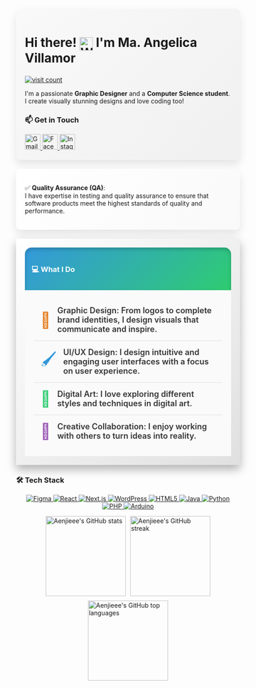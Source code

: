 <!DOCTYPE html>
<html lang="en">
<head>
  <meta charset="UTF-8">
  <meta name="viewport" content="width=device-width, initial-scale=1.0">
</head>
<body>
  <!-- Introduction Section -->
  <div class="container fadeIn" style="background: linear-gradient(135deg, #f9f9f9, #f0f0f0); padding: 20px; border-radius: 10px; box-shadow: 0px 10px 20px rgba(0,0,0,0.1);">
    <div class="container fadeIn">
    <h2 class="slideIn" style="font-size: 28px;">
     Hi there! <img src="https://user-images.githubusercontent.com/18350557/176309783-0785949b-9127-417c-8b55-ab5a4333674e.gif" alt="Waving hand" style="width: 30px; height: 30px; vertical-align: middle;" />
      I'm Ma. Angelica Villamor
    </h2>
   <a href="https://visitcount.itsvg.in">
  <img src="https://visitcount.itsvg.in/api?id=Aenjieee&icon=6&color=1" alt="visit count">
</a>
    <p>
      I'm a passionate <strong>Graphic Designer</strong> and a <strong>Computer Science student</strong>. I create visually stunning designs and love coding too!
    </p>
  </div>
 <h3>📫 Get in Touch</h3>
  <div align="left">
    <a href="mailto:angelicabanastao@gmail.com">
      <img src="https://img.shields.io/static/v1?message=Gmail&logo=gmail&label=&color=D14836&logoColor=white&labelColor=&style=for-the-badge" height="35" alt="Gmail logo" />
    </a>
    <a href="https://www.facebook.com/aenjie.2002?mibextid=ZbWKwL">
      <img src="https://img.shields.io/static/v1?message=Facebook&logo=facebook&label=&color=1877F2&logoColor=white&labelColor=&style=for-the-badge" height="35" alt="Facebook logo" />
    </a>
    <a href="https://www.instagram.com/aenjiie.bnsto">
      <img src="https://img.shields.io/static/v1?message=Instagram&logo=instagram&label=&color=E4405F&logoColor=white&labelColor=&style=for-the-badge" height="35" alt="Instagram logo" />
    </a>
  </div>
</div>

  <!-- QA Section -->
  <div class="container fadeIn" style="background: linear-gradient(135deg, #fff, #f9f9f9); padding: 20px; border-radius: 10px; box-shadow: 0px 10px 20px rgba(0,0,0,0.1); margin-top: 20px;">
    <p>✅ <strong>Quality Assurance (QA)</strong>:<br> I have expertise in testing and quality assurance to ensure that software products meet the highest standards of quality and performance.</p>
  </div>

  <!-- What I Do Section -->
<div class="container fadeIn" style="padding: 20px; background: linear-gradient(135deg, #ffffff, #e0e0e0); box-shadow: 0px 10px 20px rgba(0,0,0,0.3); margin-top: 20px; overflow: hidden;">
  <div class="slideIn" style="background: linear-gradient(135deg, #3498db, #2ecc71); color: #fff; padding: 15px; border-radius: 15px 15px 0 0; box-shadow: inset 0px 4px 8px rgba(0,0,0,0.2);">
    <h3>💻 What I Do</h3>
  </div>
  <div style="padding: 20px; background: #fafafa;">
    <!-- First Item with Animation -->
    <div class="hover-effect" style="display: flex; align-items: center; padding: 15px; border-bottom: 1px solid #e0e0e0; animation: slideIn 0.5s ease-out;">
      <span style="font-size: 35px; color: #e67e22; margin-right: 15px; display: flex; align-items: center;">🎨</span>
      <p style="font-size: 18px; font-weight: 600; color: #333; margin: 0;">Graphic Design: From logos to complete brand identities, I design visuals that communicate and inspire.</p>
    </div>
    <!-- Second Item with Animation -->
    <div class="hover-effect" style="display: flex; align-items: center; padding: 15px; border-bottom: 1px solid #e0e0e0; animation: slideIn 0.6s ease-out;">
      <span style="font-size: 35px; color: #3498db; margin-right: 15px; display: flex; align-items: center;">🖌️</span>
      <p style="font-size: 18px; font-weight: 600; color: #333; margin: 0;">UI/UX Design: I design intuitive and engaging user interfaces with a focus on user experience.</p>
    </div>
    <!-- Third Item with Animation -->
    <div class="hover-effect" style="display: flex; align-items: center; padding: 15px; border-bottom: 1px solid #e0e0e0; animation: slideIn 0.7s ease-out;">
      <span style="font-size: 35px; color: #2ecc71; margin-right: 15px; display: flex; align-items: center;">🎨</span>
      <p style="font-size: 18px; font-weight: 600; color: #333; margin: 0;">Digital Art: I love exploring different styles and techniques in digital art.</p>
    </div>
    <!-- Fourth Item with Animation -->
    <div class="hover-effect" style="display: flex; align-items: center; padding: 15px; animation: slideIn 0.8s ease-out;">
      <span style="font-size: 35px; color: #9b59b6; margin-right: 15px; display: flex; align-items: center;">🤝</span>
      <p style="font-size: 18px; font-weight: 600; color: #333; margin: 0;">Creative Collaboration: I enjoy working with others to turn ideas into reality.</p>
    </div>
  </div>
</div>

  <!-- Tech Stack Section -->
  <div class="container fadeIn" style="margin-top: 20px;">
    <h3>🛠️ Tech Stack</h3>
    <p align="center">
      <a href="https://www.figma.com/">
        <img src="https://img.icons8.com/color/48/000000/figma.png" alt="Figma" />
      </a>
      <a href="https://reactjs.org/">
        <img src="https://img.icons8.com/color/48/000000/react-native.png" alt="React" />
      </a>
      <a href="https://nextjs.org/">
        <img src="https://img.icons8.com/color/48/000000/nextjs.png" alt="Next.js" />
      </a>
      <a href="https://wordpress.org/">
        <img src="https://img.icons8.com/color/48/000000/wordpress.png" alt="WordPress" />
      </a>
      <a href="https://developer.mozilla.org/en-US/docs/Web/HTML">
        <img src="https://img.icons8.com/color/48/000000/html-5.png" alt="HTML5" />
      </a>
      <a href="https://www.oracle.com/java/">
        <img src="https://img.icons8.com/color/48/000000/java-coffee-cup-logo.png" alt="Java" />
      </a>
      <a href="https://www.python.org/">
        <img src="https://img.icons8.com/color/48/000000/python.png" alt="Python" />
      </a>
      <a href="https://www.php.net/">
        <img src="https://img.icons8.com/color/48/000000/php.png" alt="PHP" />
      </a>
      <a href="https://www.arduino.cc/">
        <img src="https://img.icons8.com/color/48/000000/arduino.png" alt="Arduino" />
      </a>
    </p>
  </div>

<!-- GitHub Stats with ReadMe Cards -->
<div class="container fadeIn" style="margin-top: 10px; display: flex; justify-content: center; flex-wrap: wrap; gap: 10px;">

  <!-- GitHub Stats (Side by Side with GitHub Streak) -->
  <div style="display: flex; gap: 10px;">
    <!-- GitHub Stats -->
    <a href="http://www.github.com/Aenjieee">
      <img src="https://github-readme-stats.vercel.app/api?username=Aenjieee&show_icons=true&include_all_commits=true&theme=dracula&hide_border=true" alt="Aenjieee's GitHub stats" style="height: 180px; object-fit: cover;" />
    </a>
    <!-- GitHub Streak -->
    <a href="http://www.github.com/Aenjieee">
      <img src="https://github-readme-streak-stats.herokuapp.com/?user=Aenjieee&theme=dracula&hide_border=true" alt="Aenjieee's GitHub streak" style="height: 180px; object-fit: cover;" />
    </a>
  </div>

  <!-- GitHub Languages (Centered) -->
  <a href="http://www.github.com/Aenjieee">
    <img src="https://github-readme-stats.vercel.app/api/top-langs/?username=Aenjieee&layout=compact&langs_count=16&theme=dracula" alt="Aenjieee's GitHub top languages" style="height: 180px; object-fit: cover;"/>
  </a>
  
</div>

